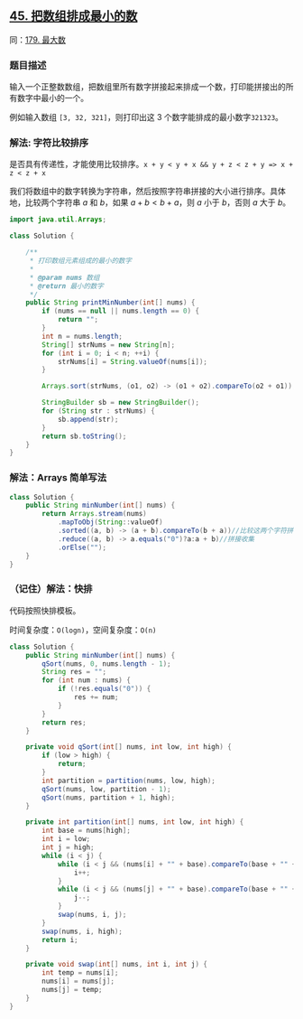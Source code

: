 ## [45. 把数组排成最小的数](https://leetcode.cn/problems/ba-shu-zu-pai-cheng-zui-xiao-de-shu-lcof/)
同：[179. 最大数](https://leetcode.cn/problems/largest-number/description/)

### 题目描述

输入一个正整数数组，把数组里所有数字拼接起来排成一个数，打印能拼接出的所有数字中最小的一个。

例如输入数组 `[3, 32, 321]`，则打印出这 3 个数字能排成的最小数字`321323`。

### 解法: 字符比较排序
是否具有传递性，才能使用比较排序。`x + y < y + x && y + z < z + y => x + z < z + x`

我们将数组中的数字转换为字符串，然后按照字符串拼接的大小进行排序。具体地，比较两个字符串 $a$ 和 $b$，如果 $a + b < b + a$，则 $a$ 小于 $b$，否则 $a$ 大于 $b$。
```java
import java.util.Arrays;

class Solution {

    /**
     * 打印数组元素组成的最小的数字
     *
     * @param nums 数组
     * @return 最小的数字
     */
    public String printMinNumber(int[] nums) {
        if (nums == null || nums.length == 0) {
            return "";
        }
        int n = nums.length;
        String[] strNums = new String[n];
        for (int i = 0; i < n; ++i) {
            strNums[i] = String.valueOf(nums[i]);
        }

        Arrays.sort(strNums, (o1, o2) -> (o1 + o2).compareTo(o2 + o1));

        StringBuilder sb = new StringBuilder();
        for (String str : strNums) {
            sb.append(str);
        }
        return sb.toString();
    }
}
```

### 解法：Arrays 简单写法
```java
class Solution {
    public String minNumber(int[] nums) {
        return Arrays.stream(nums)
            .mapToObj(String::valueOf)
            .sorted((a, b) -> (a + b).compareTo(b + a))//比较这两个字符拼接后ASCII码比较大小
            .reduce((a, b) -> a.equals("0")?a:a + b)//拼接收集
            .orElse("");
    }
}
```

### （记住）解法：快排
代码按照快排模板。

时间复杂度：`O(logn)`，空间复杂度：`O(n)`
```java
class Solution {
    public String minNumber(int[] nums) {
        qSort(nums, 0, nums.length - 1);
        String res = "";
        for (int num : nums) {
            if (!res.equals("0")) {
                res += num;
            }
        }
        return res;
    }

    private void qSort(int[] nums, int low, int high) {
        if (low > high) {
            return;
        }
        int partition = partition(nums, low, high);
        qSort(nums, low, partition - 1);
        qSort(nums, partition + 1, high);
    }

    private int partition(int[] nums, int low, int high) {
        int base = nums[high];
        int i = low;
        int j = high;
        while (i < j) {
            while (i < j && (nums[i] + "" + base).compareTo(base + "" + nums[i]) <= 0) {
                i++;
            }
            while (i < j && (nums[j] + "" + base).compareTo(base + "" + nums[j]) >= 0) {
                j--;
            }
            swap(nums, i, j);
        }
        swap(nums, i, high);
        return i;
    }

    private void swap(int[] nums, int i, int j) {
        int temp = nums[i];
        nums[i] = nums[j];
        nums[j] = temp;
    }
}
```


